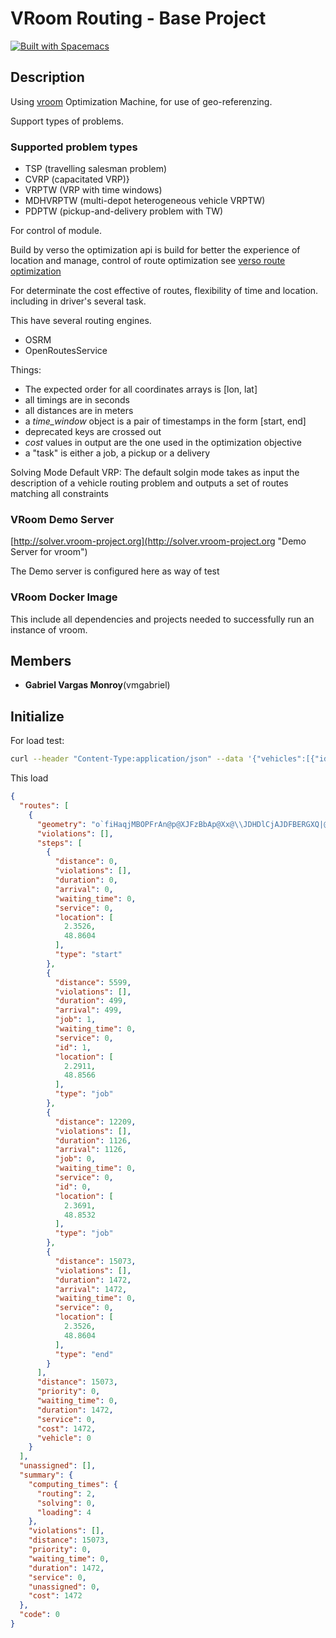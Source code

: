 # VRoom Routing - Base Project
[![Built with Spacemacs](https://cdn.rawgit.com/syl20bnr/spacemacs/442d025779da2f62fc86c2082703697714db6514/assets/spacemacs-badge.svg)](http://spacemacs.org)

## Description
Using [vroom](https://github.com/VROOM-Project/vroom "vroom") Optimization Machine, for use of geo-referenzing.

Support types of problems.

### Supported problem types
- TSP (travelling salesman problem)
- CVRP (capacitated VRP)}
- VRPTW (VRP with time windows)
- MDHVRPTW (multi-depot heterogeneous vehicle VRPTW)
- PDPTW (pickup-and-delivery problem with TW)

For control of module.

Build by verso the optimization api is build for better the experience of location and manage, control of route optimization
see [verso route optimization](https://blog.verso-optim.com/category/route-optimization/api/ "Verso optimization")

For determinate the cost effective of routes, flexibility of time and location. including in driver's several task.

This have several routing engines.

- OSRM
- OpenRoutesService

Things:
- The expected order for all coordinates arrays is [lon, lat]
- all timings are in seconds
- all distances are in meters
- a *time_window* object is a pair of timestamps in the form [start, end]
- deprecated keys are crossed out
- *cost* values in output are the one used in the optimization objective
- a "task" is either a job, a pickup or a delivery

Solving Mode
Default VRP: The default solgin mode takes as input the description of a vehicle routing problem and outputs a set of routes matching all constraints

### VRoom Demo Server
[http://solver.vroom-project.org](http://solver.vroom-project.org "Demo Server for vroom")

The Demo server is configured here as way of test

### VRoom Docker Image
This include all dependencies and projects needed to successfully run an instance of vroom.

## Members
- **Gabriel Vargas Monroy**(vmgabriel)

## Initialize
For load test:

```bash
curl --header "Content-Type:application/json" --data '{"vehicles":[{"id":0,"start":[2.3526,48.8604],"end":[2.3526,48.8604]}],"jobs":[{"id":0,"location":[2.3691,48.8532]},{"id":1,"location":[2.2911,48.8566]}],"options":{"g":true}}' http://solver.vroom-project.org
```

This load

```json
{
  "routes": [
    {
      "geometry": "o`fiHaqjMBOPFrAn@p@XJFzBbAp@Xx@\\JDHDlCjAJDFBERGXQ|@CHk@lCSbAAFIZe@rBk@dCAHI\\ENCL[rACRENw@jDADI^i@~BAFCN_@bBOj@AFERi@~BAFI\\G`@Qr@ADETGRq@|CAFIZI^Kd@m@hCADELIVAFOf@Mj@CHm@tCa@fBAFIXaCnKGZOn@I\\WhAm@hCAFABGVETIZEReAvEAFGRuAjGCHAFI\\ETOp@ADKb@EPKf@GR}@`EAFGVs@`DqBbJCHMh@Ot@_AdEu@dDCHERw@jDKjAAD?DA^?P?@?J{@dEAJNjAdAdCHRx@l@HF`Al@dBfAHBF?jACd@ARNFDFBXRJF@@B@B@jFnDFD@@DBJFMt@CFYxAAVCn@ANAT?V?nCB|H?Z@x@?J?n@@n@DtB?P@l@?t@?v@?b@?V@rC@TBPFl@Jz@Hx@Fb@@J?b@Bf@?H?|@@h@@rADfGDrF@xD@f@@X?f@FtK?J?bA?F?dA?F?^AJ?HA\\@dADv@?J?HDhBFrAFz@Dl@V~BD\\L~@X|A`@nB~@|C`AfChAhBNXjBjDnCpEhBvCtCxEx@|@`AjAHUV]`@w@Tc@Ub@a@v@W\\ITUaAq@oAcE{GOW]k@OUcGoJUa@QY_AaB_@y@g@kA{@}Cc@qBYgBIi@QsAKiAEg@G_AGiAEiB?C?GCy@CmAG[ACAIKi@?G?eA?G?cA?KGuK?g@AYAg@AyDEsFEgGAsAAi@?}@?ICg@?c@AKGc@Iy@K{@Gm@CQAUAsC?W?c@?w@?u@Am@?QEuBAo@?o@?KAy@?[C}H?oC?W@U@OZ_AZwA@ILm@Ps@HWHSHITW\\]JMHItAuALM\\[LMb@_@vCiC`@_@RQp@o@FGjBgBFIPORQ`A}@POjAgARQFGx@w@tBoBZ[pB{Cr@gAHSHYHU~@kCDKHY|@mClAqGHa@BM~@qEDYXwBT{ADWVkBXiBPcA@MHi@RiAFi@Lw@N_AD[`@iCFa@BMN}@b@qCLw@BOBUTwAFg@DSb@mC@MDYHi@L{@\\yB@E@GPgAt@cFXeBBOj@qDBOBSBMPgAPkAXsBT{ATwAD]DYJu@Jo@Jq@j@oDF]BSLs@Hg@DUJs@Lw@BMLu@PqA@EF]\\yBBMBQDWBoADgC?e@@UBsB@q@@a@?a@FyD@k@@O@]B_A@s@AgA@uA@a@?a@BcBA_@Ic@qBsJGWCOCIOs@Q{@I_@Ic@GUG[{@kEACAGGWa@uBCOKe@S}@EQEWQw@[sACKG[CIeBwIAAAKEQQy@Qy@COG]Ou@Kg@CMCMQw@AEY{AKk@EMQ}@OMYKCASGMIWMOMIUAUqAPc@HO@OBUDC?[Fk@HYDuARaALMBI@WFOBYDyATw@JIBM@YDQB]Fi@HMBK@g@J_CZKBi@HsAR[FSBa@FUBKBK@]FK@]F_ALODa@DYFqARc@FE@I@mAROBSBe@HOB_BV_@FWJm@Zi@VMFGBkCrAg@XWLWLA@u@^[PGBcB~@UL}@`@UHMCCAYj@]n@_AhBEJCDa@x@GJEHPh@?@HVFV`AdDFTThALt@Hf@\\|B@LBLBPPpAdAtHF`@Lz@BPF^DVNdAFb@Fb@Jp@@JLx@Lx@DXP@J@B?DBz@^JDNHnAj@HBJFnAh@HDHDxAp@FBJFx@^PHJBNH|BbAl@VB@\\N^P`@PJDJDFBp@Z`Bt@CN",
      "violations": [],
      "steps": [
        {
          "distance": 0,
          "violations": [],
          "duration": 0,
          "arrival": 0,
          "waiting_time": 0,
          "service": 0,
          "location": [
            2.3526,
            48.8604
          ],
          "type": "start"
        },
        {
          "distance": 5599,
          "violations": [],
          "duration": 499,
          "arrival": 499,
          "job": 1,
          "waiting_time": 0,
          "service": 0,
          "id": 1,
          "location": [
            2.2911,
            48.8566
          ],
          "type": "job"
        },
        {
          "distance": 12209,
          "violations": [],
          "duration": 1126,
          "arrival": 1126,
          "job": 0,
          "waiting_time": 0,
          "service": 0,
          "id": 0,
          "location": [
            2.3691,
            48.8532
          ],
          "type": "job"
        },
        {
          "distance": 15073,
          "violations": [],
          "duration": 1472,
          "arrival": 1472,
          "waiting_time": 0,
          "service": 0,
          "location": [
            2.3526,
            48.8604
          ],
          "type": "end"
        }
      ],
      "distance": 15073,
      "priority": 0,
      "waiting_time": 0,
      "duration": 1472,
      "service": 0,
      "cost": 1472,
      "vehicle": 0
    }
  ],
  "unassigned": [],
  "summary": {
    "computing_times": {
      "routing": 2,
      "solving": 0,
      "loading": 4
    },
    "violations": [],
    "distance": 15073,
    "priority": 0,
    "waiting_time": 0,
    "duration": 1472,
    "service": 0,
    "unassigned": 0,
    "cost": 1472
  },
  "code": 0
}
```
